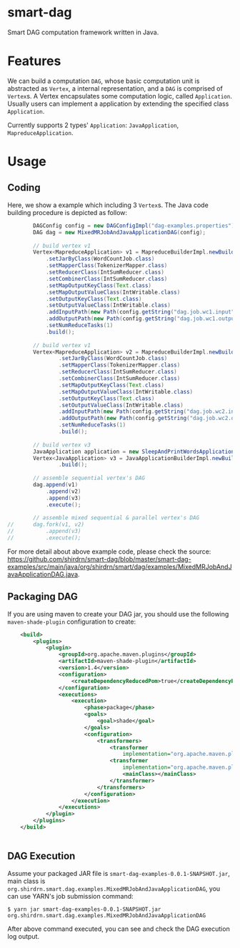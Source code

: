 # smart-dag

Smart DAG computation framework written in Java.

# Features

We can build a computation `DAG`, whose basic computation unit is abstracted as `Vertex`, a internal representation, and a `DAG` is comprised of `Vertex`s. A Vertex encapsulates some computation logic, called `Application`. Usually users can implement a application by extending the specified class `Application`. 

Currently supports 2 types' `Application`: `JavaApplication`, `MapreduceApplication`.

# Usage

## Coding

Here, we show a example which including 3 `Vertex`s. The Java code building procedure is depicted as follow:
```java
		DAGConfig config = new DAGConfigImpl("dag-examples.properties");
		DAG dag = new MixedMRJobAndJavaApplicationDAG(config);
		
		// build vertex v1
		Vertex<MapreduceApplication> v1 = MapreduceBuilderImpl.newBuilder(dag, config.getString("dag.job.wc1.name"))
			.setJarByClass(WordCountJob.class)
			.setMapperClass(TokenizerMapper.class)
			.setReducerClass(IntSumReducer.class)
			.setCombinerClass(IntSumReducer.class)
			.setMapOutputKeyClass(Text.class)
			.setMapOutputValueClass(IntWritable.class)
			.setOutputKeyClass(Text.class)
			.setOutputValueClass(IntWritable.class)
			.addInputPath(new Path(config.getString("dag.job.wc1.input")))
			.addOutputPath(new Path(config.getString("dag.job.wc1.output")))
			.setNumReduceTasks(1)
			.build();
		
		// build vertex v1
		Vertex<MapreduceApplication> v2 = MapreduceBuilderImpl.newBuilder(dag, config.getString("dag.job.wc2.name"))
				.setJarByClass(WordCountJob.class)
				.setMapperClass(TokenizerMapper.class)
				.setReducerClass(IntSumReducer.class)
				.setCombinerClass(IntSumReducer.class)
				.setMapOutputKeyClass(Text.class)
				.setMapOutputValueClass(IntWritable.class)
				.setOutputKeyClass(Text.class)
				.setOutputValueClass(IntWritable.class)
				.addInputPath(new Path(config.getString("dag.job.wc2.input")))
				.addOutputPath(new Path(config.getString("dag.job.wc2.output")))
				.setNumReduceTasks(1)
				.build();
		
		// build vertex v3
		JavaApplication application = new SleepAndPrintWordsApplication("sleepAndPrint");
		Vertex<JavaApplication> v3 = JavaApplicationBuilderImpl.newBuilder(dag, application)
				.build();
		
		// assemble sequential vertex's DAG
		dag.append(v1)
			.append(v2)
			.append(v3)
			.execute();
		
		// assemble mixed sequential & parallel vertex's DAG
//		dag.fork(v1, v2)
//			.append(v3)
//			.execute();

```

For more detail about above example code, please check the source: https://github.com/shirdrn/smart-dag/blob/master/smart-dag-examples/src/main/java/org/shirdrn/smart/dag/examples/MixedMRJobAndJavaApplicationDAG.java.


## Packaging DAG

If you are using maven to create your DAG jar, you should use the following `maven-shade-plugin` configuration to create:

```xml
	<build>
		<plugins>
			<plugin>
				<groupId>org.apache.maven.plugins</groupId>
				<artifactId>maven-shade-plugin</artifactId>
				<version>1.4</version>
				<configuration>
					<createDependencyReducedPom>true</createDependencyReducedPom>
				</configuration>
				<executions>
					<execution>
						<phase>package</phase>
						<goals>
							<goal>shade</goal>
						</goals>
						<configuration>
							<transformers>
								<transformer
									implementation="org.apache.maven.plugins.shade.resource.ServicesResourceTransformer" />
								<transformer
									implementation="org.apache.maven.plugins.shade.resource.ManifestResourceTransformer">
									<mainClass></mainClass>
								</transformer>
							</transformers>
						</configuration>
					</execution>
				</executions>
			</plugin>
		</plugins>
	</build>
	
```

## DAG Execution

Assume your packaged JAR file is `smart-dag-examples-0.0.1-SNAPSHOT.jar`, main class is `org.shirdrn.smart.dag.examples.MixedMRJobAndJavaApplicationDAG`, you can use YARN's job submission command:
	
	$ yarn jar smart-dag-examples-0.0.1-SNAPSHOT.jar org.shirdrn.smart.dag.examples.MixedMRJobAndJavaApplicationDAG

After above command executed, you can see and check the DAG execution log output.
